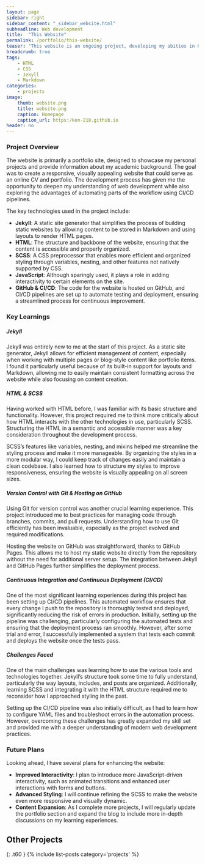 ```yaml
---
layout: page
sidebar: right
sidebar_content: "_sidebar_website.html"
subheadline: Web development
title:  "This Website"
permalink: /portfolio/this-website/
teaser: "This website is an ongoing project, developing my abities in HTML and CSS. It aims to showcase my work, and help me track my development as a programmer and a chemist."
breadcrumb: true
tags:
    - HTML
    - CSS
    - Jekyll
    - Markdown
categories:
    - projects
image:
    thumb: website.png
    title: website.png
    caption: Homepage
    caption_url: https:/kon-218.github.io
header: no
---
```


<h3>Project Overview</h3>

<p>The website is primarily a portfolio site, designed to showcase my personal projects and provide information about my academic background. The goal was to create a responsive, visually appealing website that could serve as an online CV and portfolio. The development process has given me the opportunity to deepen my understanding of web development while also exploring the advantages of automating parts of the workflow using CI/CD pipelines.</p>

<p>The key technologies used in the project include:</p>

<ul>
  <li><strong>Jekyll</strong>: A static site generator that simplifies the process of building static websites by allowing content to be stored in Markdown and using layouts to render HTML pages.</li>
  <li><strong>HTML</strong>: The structure and backbone of the website, ensuring that the content is accessible and properly organized.</li>
  <li><strong>SCSS</strong>: A CSS preprocessor that enables more efficient and organized styling through variables, nesting, and other features not natively supported by CSS.</li>
  <li><strong>JavaScript</strong>: Although sparingly used, it plays a role in adding interactivity to certain elements on the site.</li>
  <li><strong>GitHub & CI/CD</strong>: The code for the website is hosted on GitHub, and CI/CD pipelines are set up to automate testing and deployment, ensuring a streamlined process for continuous improvement.</li>
</ul>

<h3>Key Learnings</h3>

<h5>Jekyll</h5>

<p>Jekyll was entirely new to me at the start of this project. As a static site generator, Jekyll allows for efficient management of content, especially when working with multiple pages or blog-style content like portfolio items. I found it particularly useful because of its built-in support for layouts and Markdown, allowing me to easily maintain consistent formatting across the website while also focusing on content creation.</p>

<h5>HTML & SCSS</h5>

<p>Having worked with HTML before, I was familiar with its basic structure and functionality. However, this project required me to think more critically about how HTML interacts with the other technologies in use, particularly SCSS. Structuring the HTML in a semantic and accessible manner was a key consideration throughout the development process.</p>

<p>SCSS’s features like variables, nesting, and mixins helped me streamline the styling process and make it more manageable. By organizing the styles in a more modular way, I could keep track of changes easily and maintain a clean codebase. I also learned how to structure my styles to improve responsiveness, ensuring the website is visually appealing on all screen sizes.</p>

<h5>Version Control with Git & Hosting on GitHub</h5>

<p>Using Git for version control was another crucial learning experience. This project introduced me to best practices for managing code through branches, commits, and pull requests. Understanding how to use Git efficiently has been invaluable, especially as the project evolved and required modifications.</p>

<p>Hosting the website on GitHub was straightforward, thanks to GitHub Pages. This allows me to host my static website directly from the repository without the need for additional server setup. The integration between Jekyll and GitHub Pages further simplifies the deployment process.</p>

<h5>Continuous Integration and Continuous Deployment (CI/CD)</h5>

<p>One of the most significant learning experiences during this project has been setting up CI/CD pipelines. This automated workflow ensures that every change I push to the repository is thoroughly tested and deployed, significantly reducing the risk of errors in production. Initially, setting up the pipeline was challenging, particularly configuring the automated tests and ensuring that the deployment process ran smoothly. However, after some trial and error, I successfully implemented a system that tests each commit and deploys the website once the tests pass.</p>

<h5>Challenges Faced</h5>

<p>One of the main challenges was learning how to use the various tools and technologies together. Jekyll’s structure took some time to fully understand, particularly the way layouts, includes, and posts are organized. Additionally, learning SCSS and integrating it with the HTML structure required me to reconsider how I approached styling in the past.</p>

<p>Setting up the CI/CD pipeline was also initially difficult, as I had to learn how to configure YAML files and troubleshoot errors in the automation process. However, overcoming these challenges has greatly expanded my skill set and provided me with a deeper understanding of modern web development practices.</p>

<h3>Future Plans</h3>

<p>Looking ahead, I have several plans for enhancing the website:</p>

<ul>
  <li><strong>Improved Interactivity</strong>: I plan to introduce more JavaScript-driven interactivity, such as animated transitions and enhanced user interactions with forms and buttons.</li>
  <li><strong>Advanced Styling</strong>: I will continue refining the SCSS to make the website even more responsive and visually dynamic.</li>
  <li><strong>Content Expansion</strong>: As I complete more projects, I will regularly update the portfolio section and expand the blog to include more in-depth discussions on my learning experiences.</li>
</ul>



## Other Projects
{: .t60 }
{% include list-posts category='projects' %}
